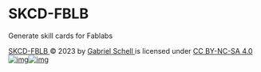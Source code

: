 # SKCD-FBLB
Generate skill cards for Fablabs

[SKCD-FBLB ](https://github.com/GabrielSchell/SKCD-FBLB)© 2023 by [Gabriel Schell ](http://gabrielschell.fr/)is licensed under [CC BY-NC-SA 4.0 ![img](https://chooser-beta.creativecommons.org/img/cc-logo.f0ab4ebe.svg)![img](https://chooser-beta.creativecommons.org/img/cc-by.21b728bb.svg)](http://creativecommons.org/licenses/by-nc-sa/4.0/?ref=chooser-v1)
